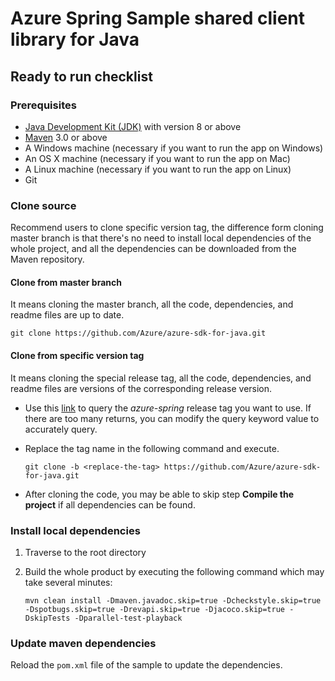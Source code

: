 # Azure Spring Sample shared client library for Java

## Ready to run checklist
### Prerequisites
- [Java Development Kit (JDK)][jdk_link] with version 8 or above
- [Maven][maven] 3.0 or above
- A Windows machine (necessary if you want to run the app on Windows)
- An OS X machine (necessary if you want to run the app on Mac)
- A Linux machine (necessary if you want to run the app on Linux)
- Git

### Clone source
Recommend users to clone specific version tag, the difference form cloning master branch is that there's no need to install local dependencies of the whole project, and all the dependencies can be downloaded from the Maven repository.

#### Clone from master branch
It means cloning the master branch, all the code, dependencies, and readme files are up to date.

```shell script
git clone https://github.com/Azure/azure-sdk-for-java.git
```

#### Clone from specific version tag
It means cloning the special release tag, all the code, dependencies, and readme files are versions of the corresponding release version.
- Use this [link][azure_spring_release_tags] to query the *azure-spring* release tag you want to use. If there are too many returns, you can modify the query keyword value to accurately query.
- Replace the tag name in the following command and execute.
    
    ```shell script
    git clone -b <replace-the-tag> https://github.com/Azure/azure-sdk-for-java.git
    ```
    
- After cloning the code, you may be able to skip step **Compile the project** if all dependencies can be found.

### Install local dependencies
1. Traverse to the root directory
1. Build the whole product by executing the following command which may take several minutes:
   
   ```shell script
   mvn clean install -Dmaven.javadoc.skip=true -Dcheckstyle.skip=true -Dspotbugs.skip=true -Drevapi.skip=true -Djacoco.skip=true​ -DskipTests -Dparallel-test-playback
   ```

### Update maven dependencies
Reload the `pom.xml` file of the sample to update the dependencies.

<!-- Links -->
[maven]: https://maven.apache.org/
[jdk_link]: https://docs.microsoft.com/java/azure/jdk/?view=azure-java-stable
[azure_spring_release_tags]: https://github.com/Azure/azure-sdk-for-java/refs-tags/master?source_action=disambiguate&source_controller=files&tag_name=master&q=azure-spring
